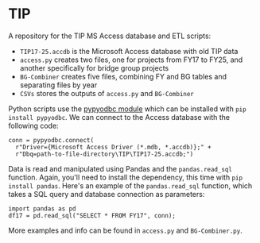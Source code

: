 # TIP
A repository for the TIP MS Access database and ETL scripts:

* `TIP17-25.accdb` is the Microsoft Access database with old TIP data
* `access.py` creates two files, one for projects from FY17 to FY25, and another specifically for bridge group projects
* `BG-Combiner` creates five files, combining FY and BG tables and separating files by year
* `CSVs` stores the outputs of `access.py` and `BG-Combiner`

Python scripts use the [pypyodbc module](https://pypi.python.org/pypi/pypyodbc) which can be installed with `pip install pypyodbc`. We can connect to the Access database with the following code:

    conn = pypyodbc.connect(
      r"Driver={Microsoft Access Driver (*.mdb, *.accdb)};" +
      r"Dbq=path-to-file-directory\TIP\TIP17-25.accdb;")

Data is read and manipulated using Pandas and the `pandas.read_sql` function. Again, you'll need to install the dependency, this time with `pip install pandas`. Here's an example of the `pandas.read_sql` function, which takes a SQL query and database connection as parameters:

    import pandas as pd
    df17 = pd.read_sql("SELECT * FROM FY17", conn);

More examples and info can be found in `access.py` and `BG-Combiner.py`.
